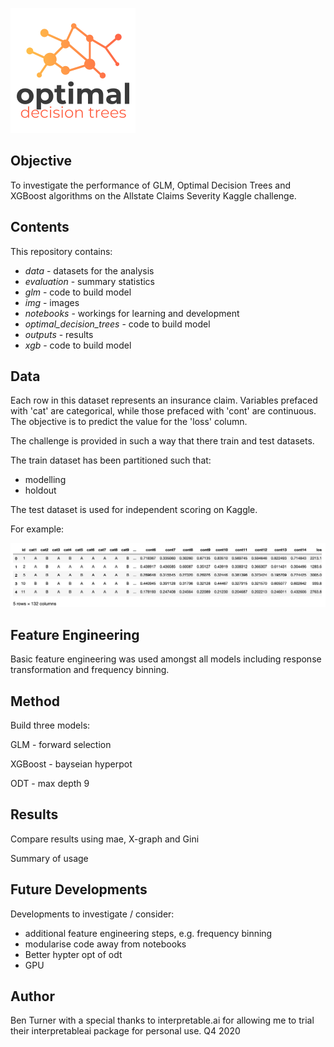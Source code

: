 ![optimal_decision_trees](img/odt.png)

## Objective

To investigate the performance of GLM, Optimal Decision Trees and XGBoost algorithms on the Allstate Claims Severity Kaggle challenge.

## Contents

This repository contains:

- *data* - datasets for the analysis
- *evaluation* - summary statistics
- *glm* - code to build model 
- *img* - images
- *notebooks* - workings for learning and development
- *optimal_decision_trees* - code to build model
- *outputs* - results
- *xgb* - code to build model

## Data

Each row in this dataset represents an insurance claim. Variables prefaced with 'cat' are categorical, while those prefaced with 'cont' are continuous. The objective is to predict the value for the 'loss' column. <br>

The challenge is provided in such a way that there train and test datasets. 

The train dataset has been partitioned such that: 

- modelling
- holdout

The test dataset is used for independent scoring on Kaggle.

For example:

![optimal_decision_trees](img/data_preview.png)

## Feature Engineering

Basic feature engineering was used amongst all models including response transformation and frequency binning.

## Method

Build three models:

GLM - forward selection

XGBoost - bayseian hyperpot

ODT - max depth 9

## Results

Compare results using mae, X-graph and Gini

Summary of usage

## Future Developments

Developments to investigate / consider:

- additional feature engineering steps, e.g. frequency binning
- modularise code away from notebooks
- Better hypter opt of odt 
- GPU

## Author
Ben Turner with a special thanks to interpretable.ai for allowing me to trial their interpretableai package for personal use.
Q4 2020